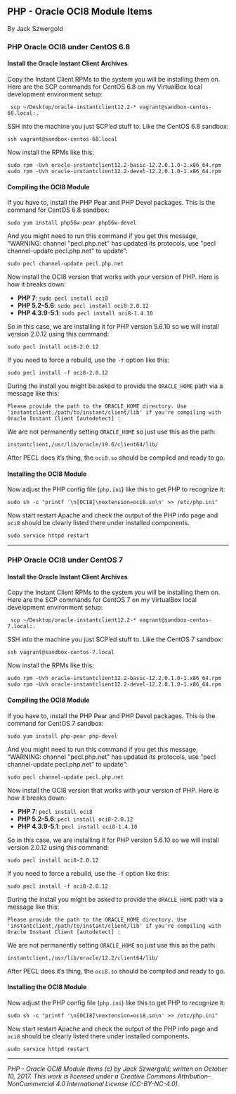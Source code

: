 ## PHP - Oracle OCI8 Module Items

By Jack Szwergold

### PHP Oracle OCI8 under CentOS 6.8

#### Install the Oracle Instant Client Archives

Copy the Instant Client RPMs to the system you will be installing them on. Here are the SCP commands for CentOS 6.8 on my VirtualBox local development environment setup:

	 scp ~/Desktop/oracle-instantclient12.2-* vagrant@sandbox-centos-68.local:.

SSH into the machine you just SCP’ed stuff to. Like the CentOS 6.8 sandbox:

	ssh vagrant@sandbox-centos-68.local

Now install the RPMs like this:

	sudo rpm -Uvh oracle-instantclient12.2-basic-12.2.0.1.0-1.x86_64.rpm
	sudo rpm -Uvh oracle-instantclient12.2-devel-12.2.0.1.0-1.x86_64.rpm

#### Compiling the OCI8 Module

If you have to, install the PHP Pear and PHP Devel packages. This is the command for CentOS 6.8 sandbox:

	sudo yum install php56w-pear php56w-devel

And you might need to run this command if you get this message, “WARNING: channel "pecl.php.net" has updated its protocols, use "pecl channel-update pecl.php.net" to update”:

	sudo pecl channel-update pecl.php.net

Now install the OCI8 version that works with your version of PHP. Here is how it breaks down:

* **PHP 7**: `sudo pecl install oci8`
* **PHP 5.2–5.6**: `sudo pecl install oci8-2.0.12`
* **PHP 4.3.9-5.1**: `sudo pecl install oci8-1.4.10`

So in this case, we are installing it for PHP version 5.6.10 so we will install version 2.0.12 using this command:

	sudo pecl install oci8-2.0.12

If you need to force a rebuild, use the `-f` option like this:

	sudo pecl install -f oci8-2.0.12

During the install you might be asked to provide the `ORACLE_HOME` path via a message like this:

	Please provide the path to the ORACLE_HOME directory. Use 'instantclient,/path/to/instant/client/lib' if you're compiling with Oracle Instant Client [autodetect] :

We are not permanently setting `ORACLE_HOME` so just use this as the path:

	instantclient,/usr/lib/oracle/19.6/client64/lib/

After PECL does it’s thing, the `oci8.so` should be compiled and ready to go.

#### Installing the OCI8 Module

Now adjust the PHP config file (`php.ini`) like this to get PHP to recognize it:

	sudo sh -c "printf '\n[OCI8]\nextension=oci8.so\n' >> /etc/php.ini"

Now start restart Apache and check the output of the PHP info page and `oci8` should be clearly listed there under installed components.

	sudo service httpd restart

***

### PHP Oracle OCI8 under CentOS 7

#### Install the Oracle Instant Client Archives

Copy the Instant Client RPMs to the system you will be installing them on. Here are the SCP commands for CentOS 7 on my VirtualBox local development environment setup:

	 scp ~/Desktop/oracle-instantclient12.2-* vagrant@sandbox-centos-7.local:.

SSH into the machine you just SCP’ed stuff to. Like the CentOS 7 sandbox:

	ssh vagrant@sandbox-centos-7.local

Now install the RPMs like this:

	sudo rpm -Uvh oracle-instantclient12.2-basic-12.2.0.1.0-1.x86_64.rpm
	sudo rpm -Uvh oracle-instantclient12.2-devel-12.2.0.1.0-1.x86_64.rpm

#### Compiling the OCI8 Module

If you have to, install the PHP Pear and PHP Devel packages. This is the command for CentOS 7 sandbox:

	sudo yum install php-pear php-devel

And you might need to run this command if you get this message, “WARNING: channel "pecl.php.net" has updated its protocols, use "pecl channel-update pecl.php.net" to update”:

	sudo pecl channel-update pecl.php.net

Now install the OCI8 version that works with your version of PHP. Here is how it breaks down:

* **PHP 7**: `pecl install oci8`
* **PHP 5.2–5.6**: `pecl install oci8-2.0.12`
* **PHP 4.3.9-5.1**: `pecl install oci8-1.4.10`

So in this case, we are installing it for PHP version 5.6.10 so we will install version 2.0.12 using this command:

	sudo pecl install oci8-2.0.12

If you need to force a rebuild, use the `-f` option like this:

	sudo pecl install -f oci8-2.0.12

During the install you might be asked to provide the `ORACLE_HOME` path via a message like this:

	Please provide the path to the ORACLE_HOME directory. Use 'instantclient,/path/to/instant/client/lib' if you're compiling with Oracle Instant Client [autodetect] :

We are not permanently setting `ORACLE_HOME` so just use this as the path:

	instantclient,/usr/lib/oracle/12.2/client64/lib/

After PECL does it’s thing, the `oci8.so` should be compiled and ready to go.

#### Installing the OCI8 Module

Now adjust the PHP config file (`php.ini`) like this to get PHP to recognize it:

	sudo sh -c "printf '\n[OCI8]\nextension=oci8.so\n' >> /etc/php.ini"

Now start restart Apache and check the output of the PHP info page and `oci8` should be clearly listed there under installed components.

	sudo service httpd restart

***

*PHP - Oracle OCI8 Module Items (c) by Jack Szwergold; written on October 10, 2017. This work is licensed under a Creative Commons Attribution-NonCommercial 4.0 International License (CC-BY-NC-4.0).*